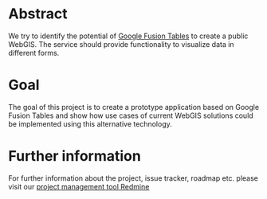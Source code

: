 # Abstract
We try to identify the potential of [Google Fusion Tables](http://www.google.com/fusiontables/) to create a public WebGIS. The service should provide functionality to visualize data in different forms.
 

# Goal
The goal of this project is to create a prototype application based on Google Fusion Tables and show how use cases of current WebGIS solutions could be implemented using this alternative technology.

# Further information
For further information about the project, issue tracker, roadmap etc. please visit our [project management tool Redmine](http://redmine.rdmr.ch)
